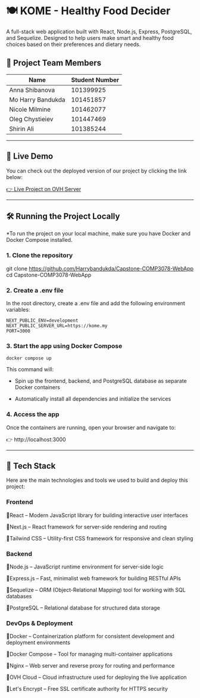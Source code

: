 # 🍽️ **KOME - Healthy Food Decider**

A full-stack web application built with React, Node.js, Express, PostgreSQL, and Sequelize. Designed to help users make smart and healthy food choices based on their preferences and dietary needs.

## 👥 **Project Team Members**

| **Name**          | **Student Number** |
|-------------------|--------------------|
| Anna Shibanova    | 101399925          |
| Mo Harry Bandukda | 101451857          |
| Nicole Milmine    | 101462077          |
| Oleg Chystieiev   | 101447469          |
| Shirin Ali        | 101385244          |
---

## 🚀 **Live Demo**
You can check out the deployed version of our project by clicking the link below:

[👉 Live Project on OVH Server](https://kome.my/)

---
## 🛠️ **Running the Project Locally**

*To run the project on your local machine, make sure you have Docker and Docker Compose installed.

### 1. Clone the repository
git clone 
https://github.com/Harrybandukda/Capstone-COMP3078-WebApp
cd Capstone-COMP3078-WebApp

### 2. Create a .env file
In the root directory, create a .env file and add the following environment variables:
```
NEXT_PUBLIC_ENV=development
NEXT_PUBLIC_SERVER_URL=https://kome.my
PORT=3000
```

### 3. Start the app using Docker Compose
```docker compose up```

This command will:

- Spin up the frontend, backend, and PostgreSQL database as separate Docker containers

- Automatically install all dependencies and initialize the services

### 4. Access the app
Once the containers are running, open your browser and navigate to:

👉 http://localhost:3000

---

## 🧰 **Tech Stack**
Here are the main technologies and tools we used to build and deploy this project:

### Frontend

🔹React – Modern JavaScript library for building interactive user interfaces

🔹Next.js – React framework for server-side rendering and routing

🔹Tailwind CSS – Utility-first CSS framework for responsive and clean styling

### Backend
🔹Node.js – JavaScript runtime environment for server-side logic

🔹Express.js – Fast, minimalist web framework for building RESTful APIs

🔹Sequelize – ORM (Object-Relational Mapping) tool for working with SQL databases

🔹PostgreSQL – Relational database for structured data storage

### DevOps & Deployment
🔹Docker – Containerization platform for consistent development and deployment environments

🔹Docker Compose – Tool for managing multi-container applications

🔹Nginx – Web server and reverse proxy for routing and performance

🔹OVH Cloud – Cloud infrastructure used for deploying the live application

🔹Let's Encrypt – Free SSL certificate authority for HTTPS security
